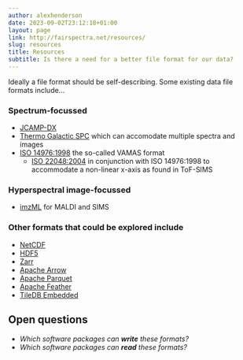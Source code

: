 ```yaml
---
author: alexhenderson
date: 2023-09-02T23:12:18+01:00
layout: page
link: http://fairspectra.net/resources/
slug: resources
title: Resources
subtitle: Is there a need for a better file format for our data?
---
```


Ideally a file format should be self-describing. Some existing data file formats include...

### Spectrum-focussed
- [JCAMP-DX](/resources/jcamp-dx)
- [Thermo Galactic SPC](https://en.wikipedia.org/wiki/SPC_file_format) which can accomodate multiple spectra and images
- [ISO 14976:1998](https://www.iso.org/standard/24269.html) the so-called VAMAS format
  - [ISO 22048:2004](https://www.iso.org/standard/34817.html) in conjunction with ISO 14976:1998 to accommodate a non-linear x-axis as found in ToF-SIMS

### Hyperspectral image-focussed
- [imzML](https://ms-imaging.org/imzml/) for MALDI and SIMS 

### Other formats that could be explored include
- [NetCDF](https://www.unidata.ucar.edu/software/netcdf/)
- [HDF5](https://www.hdfgroup.org/solutions/hdf5/)
- [Zarr](https://zarr.dev/)
- [Apache Arrow](https://arrow.apache.org/)
- [Apache Parquet](https://parquet.apache.org/)
- [Apache Feather](https://arrow.apache.org/docs/python/feather.html)
- [TileDB Embedded](https://tiledb.com/products/tiledb-embedded/)


## Open questions
- *Which software packages can **write** these formats?*
- *Which software packages can **read** these formats?*